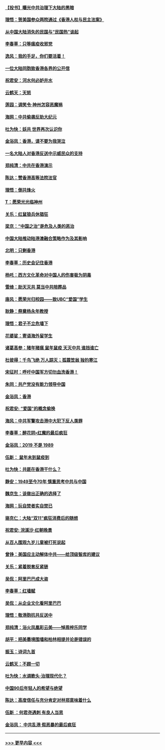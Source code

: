 #### [【投书】曝光中共治理下大陆的黑暗](../pages/nsc993/n11678674.md?t=11251511) 
#### [理悟：贺美国参众两院通过《香港人权与民主法案》](../pages/nsc993/n11678104.md?t=11251511) 
#### [从中国大陆消失的民国与“民国热”谈起](../pages/nsc993/n11678075.md?t=11251511) 
#### [李春草：只等瘟疫收邪党](../pages/nsc993/n11677308.md?t=11251511) 
#### [逸风：我的手足，你们要活着！](../pages/nsc993/n11676352.md?t=11251511) 
#### [一位大陆同胞致香港各界的公开信](../pages/nsc993/n11675761.md?t=11251511) 
#### [祝君安：河水何必妒井水](../pages/nsc993/n11675746.md?t=11251511) 
#### [云鹤天：天怒](../pages/nsc993/n11675718.md?t=11251511) 
#### [莲园：调笑令‧神州怎容恶魔祸](../pages/nsc993/n11675648.md?t=11251511) 
#### [海网：中共偷袭反助大纪元](../pages/nsc993/n11673515.md?t=11251511) 
#### [吐为快：妖共 世界再次认识你](../pages/nsc993/n11673506.md?t=11251511) 
#### [金浴凤：香港，请不要为我哭泣](../pages/nsc993/n11673248.md?t=11251511) 
#### [一名大陆人对香港反送中示威民众的支持](../pages/nsc993/n11672615.md?t=11251511) 
#### [郑纯清：中共在香港演示](../pages/nsc993/n11670539.md?t=11251511) 
#### [陈达：赞香港高等法院法官](../pages/nsc993/n11669542.md?t=11251511) 
#### [理悟：倒共烽火](../pages/nsc993/n11668844.md?t=11251511) 
#### [T：愿荣光光临神州](../pages/nsc993/n11668421.md?t=11251511) 
#### [关乐：红鼠狼兵休猖狂](../pages/nsc993/n11668378.md?t=11251511) 
#### [梁京：“中国之治”是危及人类的恶治](../pages/nsc993/n11668328.md?t=11251511) 
#### [中国大陆推动陆港澳融合策略作为及其影响](../pages/nsc993/n11668157.md?t=11251511) 
#### [北明：只剩香港](../pages/nsc993/n11668002.md?t=11251511) 
#### [李春草：历史会记住香港](../pages/nsc993/n11667927.md?t=11251511) 
#### [杨吒：西方文化革命对中国人的伤害极为阴毒](../pages/nsc993/n11664521.md?t=11251511) 
#### [雪绮：助天灭共 莫当中共陪葬品](../pages/nsc993/n11662650.md?t=11251511) 
#### [唐风：愿荣光归校园——致UBC“爱国”学生](../pages/nsc993/n11662194.md?t=11251511) 
#### [耿静：祭奠杨永年教授](../pages/nsc993/n11662514.md?t=11251511) 
#### [理悟：君子不立危墙下](../pages/nsc993/n11662172.md?t=11251511) 
#### [花婆娑：寄语海外留学生](../pages/nsc993/n11662121.md?t=11251511) 
#### [诸葛高参：猪年猪瘟 鼠年鼠疫 天灭中共 谁挡谁亡](../pages/nsc993/n11661980.md?t=11251511) 
#### [杜彼得：千鸟飞绝 万人踪灭；孤蓑笠翁 独钓寒江](../pages/nsc993/n11661170.md?t=11251511) 
#### [宋征时：呼吁中国军方切勿血洗香港！](../pages/nsc993/n11415318.md?t=11251511) 
#### [朱同：共产党没有能力领导中国](../pages/nsc993/n11660421.md?t=11251511) 
#### [金浴凤：香港](../pages/nsc993/n11660419.md?t=11251511) 
#### [祝君安: “爱国”的概念偷换](../pages/nsc993/n11659706.md?t=11251511) 
#### [海风：中共军警攻击港中大犯下反人类罪](../pages/nsc993/n11659632.md?t=11251511) 
#### [李春草：醉花阴•红魔的最后疯狂](../pages/nsc993/n11659287.md?t=11251511) 
#### [金浴凤：2019 不是 1989](../pages/nsc993/n11657663.md?t=11251511) 
#### [伍新： 鼠年未到鼠疫到](../pages/nsc993/n11655098.md?t=11251511) 
#### [吐为快：共匪在香港干什么？](../pages/nsc993/n11654891.md?t=11251511) 
#### [静安：1949至今70年 慎重思考中共与中国](../pages/nsc993/n11651244.md?t=11251511) 
#### [魏京生：该做出正确的选择了](../pages/nsc993/n11653084.md?t=11251511) 
#### [海网：玩自焚者实自焚已](../pages/nsc993/n11652423.md?t=11251511) 
#### [骆克仁：大陆“双11”疯狂消费后的随想](../pages/nsc993/n11652305.md?t=11251511) 
#### [祝君安: 浣溪沙·红朝晚景](../pages/nsc993/n11652258.md?t=11251511) 
#### [从百人围观九岁儿童被打死说起](../pages/nsc993/n11651030.md?t=11251511) 
#### [曾铮：美国应主动解体中共——给顶级智库的建议](../pages/nsc993/n11649888.md?t=11251511) 
#### [关乐：紧着脱套反紧链](../pages/nsc993/n11649069.md?t=11251511) 
#### [吴侃：阿里巴巴成大盗](../pages/nsc993/n11645523.md?t=11251511) 
#### [李春草：红墙赋](../pages/nsc993/n11646389.md?t=11251511) 
#### [吴侃：从企业文化看阿里巴巴](../pages/nsc993/n11645476.md?t=11251511) 
#### [理悟：敬港胞抗共反送中](../pages/nsc993/n11645466.md?t=11251511) 
#### [郑纯清：浴火凤凰彩云美——悼周梓乐同学](../pages/nsc993/n11645155.md?t=11251511) 
#### [胡平：把美墨境围墙和柏林相提并论是错误的](../pages/nsc993/n11645134.md?t=11251511) 
#### [振玉：诗词九首](../pages/nsc993/n11644081.md?t=11251511) 
#### [云鹤天：不顾一切](../pages/nsc993/n11643508.md?t=11251511) 
#### [吐为快：水调歌头·治理现代化？](../pages/nsc993/n11643485.md?t=11251511) 
#### [中国90后年轻人的希望与绝望](../pages/nsc993/n11642317.md?t=11251511) 
#### [陈达：高度信任与充分肯定对林郑意味着什么](../pages/nsc993/n11641441.md?t=11251511) 
#### [伍新 ：何君尧遇刺 有良人当思](../pages/nsc993/n11641503.md?t=11251511) 
#### [金浴凤： 中共乱港  假恶暴的最后疯狂](../pages/nsc993/n11641495.md?t=11251511) 

----
#### [ >>> 更早内容 <<< ](../indexes/nsc993-earlier.md)
